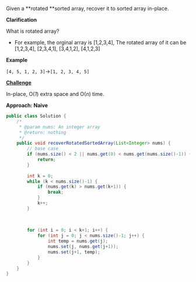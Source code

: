 Given a **rotated **sorted array, recover it to sorted array in-place.

**Clarification**

What is rotated array?

* For example, the orginal array is \[1,2,3,4\], The rotated array of it can be \[1,2,3,4\], \[2,3,4,1\], \[3,4,1,2\], \[4,1,2,3\]

**Example**

`[4, 5, 1, 2, 3]`-&gt;`[1, 2, 3, 4, 5]`

[**Challenge**](http://www.lintcode.com/en/problem/recover-rotated-sorted-array/#challenge)

In-place, O\(_1_\) extra space and O\(_n_\) time.

**Approach: Naive**

```java
public class Solution {
    /*
     * @param nums: An integer array
     * @return: nothing
     */
    public void recoverRotatedSortedArray(List<Integer> nums) {
        // base case
        if (nums.size() < 2 || nums.get(0) < nums.get(nums.size()-1)) {
            return;
        }
        
        int k = 0; 
        while (k < nums.size()-1) {
            if (nums.get(k) > nums.get(k+1)) {
                break;
            }
            k++;
        }
        
        
       
        for (int i = 0; i < k+1; i++) {
            for (int j = 0; j < nums.size()-1; j++) {
                int temp = nums.get(j);
                nums.set(j, nums.get(j+1));
                nums.set(j+1, temp);
            }
        }
    }
}
```



